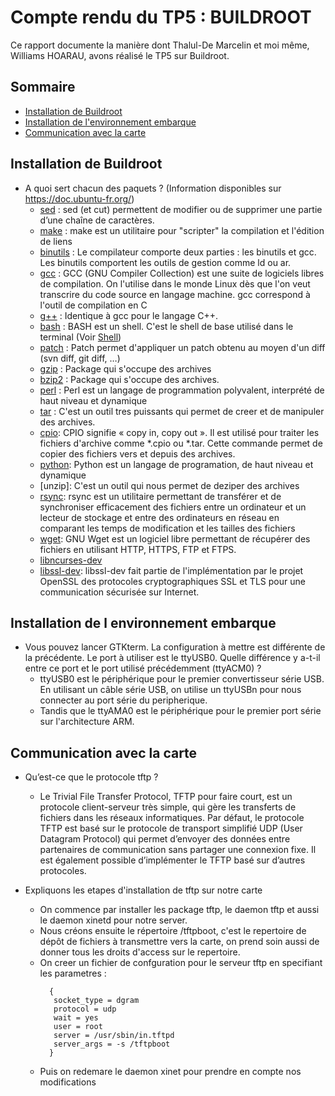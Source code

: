 # Compte rendu du TP5 :  BUILDROOT

Ce rapport documente la manière dont Thalul-De Marcelin et moi même, Williams HOARAU, avons réalisé le TP5 sur Buildroot.

## Sommaire

* [Installation de Buildroot](#installation-de-buildroot)
* [Installation de l'environnement embarque](#installation-de-l-environnement-embarque)
* [Communication avec la carte](#communication-avec-la-carte)


## Installation de Buildroot

- A quoi sert chacun des paquets ? (Information disponibles sur https://doc.ubuntu-fr.org/)
  - [sed](https://doc.ubuntu-fr.org/sed) : sed (et cut) permettent de modifier ou de supprimer une partie d’une chaîne de caractères. 
  - [make](https://doc.ubuntu-fr.org/make) : make est un utilitaire pour "scripter" la compilation et l'édition de liens
  - [binutils](https://doc.ubuntu-fr.org/tutoriel/compilation_croisee) : Le compilateur comporte deux parties : les binutils et gcc. Les binutils comportent les outils de gestion comme ld ou ar.
  - [gcc](https://doc.ubuntu-fr.org/gcc) : GCC (GNU Compiler Collection) est une suite de logiciels libres de compilation. On l'utilise dans le monde Linux dès que l'on veut transcrire du code source en langage machine. gcc correspond à l'outil de compilation en C
  - [g++](https://doc.ubuntu-fr.org/gcc) : Identique à gcc pour le langage C++.
  - [bash](https://doc.ubuntu-fr.org/bash) : BASH est un shell. C'est le shell de base utilisé dans le terminal (Voir [Shell](https://doc.ubuntu-fr.org/shell))
  - [patch](https://doc.ubuntu-fr.org/patch) : Patch permet d'appliquer un patch obtenu au moyen d'un diff (svn diff, git diff, …)
  - [gzip](https://doc.ubuntu-fr.org/archivage) : Package qui s'occupe des archives
  - [bzip2](https://doc.ubuntu-fr.org/tutoriel/reparer_une_archive_corrompue) : Package qui s'occupe des archives. 
  - [perl](https://www.perl.org/) : Perl est un langage de programmation polyvalent, interprété de haut niveau et dynamique
  - [tar](https://doc.ubuntu-fr.org/tar) : C'est un outil tres puissants qui permet de creer et de manipuler des archives.
  - [cpio](https://en.wikipedia.org/wiki/Cpio): CPIO signifie « copy in, copy out ». Il est utilisé pour traiter les fichiers d'archive comme *.cpio ou *.tar. Cette commande permet de copier des fichiers vers et depuis des archives.
  - [python](https://en.wikipedia.org/wiki/Python_(programming_language)): Python est un langage de programation, de haut niveau et dynamique
  - [unzip]: C'est un outil qui nous permet de deziper des archives
  - [rsync](https://en.wikipedia.org/wiki/Rsync): rsync est un utilitaire permettant de transférer et de synchroniser efficacement des fichiers entre un ordinateur et un lecteur de stockage et entre des ordinateurs en réseau en comparant les temps de modification et les tailles des fichiers
  - [wget](https://www.gnu.org/software/wget/): GNU Wget est un logiciel libre permettant de récupérer des fichiers en utilisant HTTP, HTTPS, FTP et FTPS.
  - [libncurses-dev](https://packages.ubuntu.com/focal/libncurses-dev)
  - [libssl-dev](https://packages.ubuntu.com/bionic/libssl-dev): libssl-dev fait partie de l'implémentation par le projet OpenSSL des protocoles cryptographiques SSL et TLS pour une communication sécurisée sur Internet.

## Installation de l environnement embarque

- Vous pouvez lancer GTKterm. La configuration à mettre est différente de la précédente. Le port à utiliser
est le ttyUSB0. Quelle différence y a-t-il entre ce port et le port utilisé précédemment (ttyACM0) ?
  - ttyUSB0 est le périphérique pour le premier convertisseur série USB. En utilisant un câble série USB, on  utilise un ttyUSBn pour nous connecter au port série du peripherique.
  - Tandis que le ttyAMA0 est le périphérique pour le premier port série sur l'architecture ARM.

## Communication avec la carte

- Qu’est-ce que le protocole tftp ?
  - Le Trivial File Transfer Protocol, TFTP pour faire court, est un protocole client-serveur très simple, qui gère les transferts de fichiers dans les réseaux informatiques. Par défaut, le protocole TFTP est basé sur le protocole de transport simplifié UDP (User Datagram Protocol) qui permet d’envoyer des données entre partenaires de communication sans partager une connexion fixe. Il est également possible d’implémenter le TFTP basé sur d’autres protocoles.

- Expliquons les etapes d'installation de tftp sur notre carte
  - On commence par installer les package tftp, le daemon tftp et aussi le daemon xinetd pour notre server.
  - Nous créons ensuite le répertoire /tftpboot, c'est le repertoire de dépôt de fichiers à transmettre vers la carte, on prend soin aussi de donner tous les droits d'access sur le repertoire.
  - On creer un fichier de confguration pour le serveur tftp en specifiant les parametres :
    ```
      {
       socket_type = dgram
       protocol = udp
       wait = yes
       user = root
       server = /usr/sbin/in.tftpd
       server_args = -s /tftpboot
      }
    ```
  - Puis on redemare le daemon xinet pour prendre en compte nos modifications
